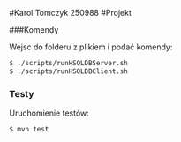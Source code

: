 #Karol Tomczyk 250988
#Projekt

###Komendy

Wejsc do folderu z plikiem i podać komendy:

```sh
$ ./scripts/runHSQLDBServer.sh
$ ./scripts/runHSQLDBClient.sh
```

### Testy

Uruchomienie testów:

```sh
$ mvn test
```

